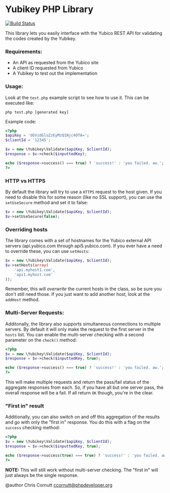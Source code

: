Yubikey PHP Library
=======================

[![Build Status](https://secure.travis-ci.org/enygma/yubikey.png?branch=master)](http://travis-ci.org/enygma/yubikey)

This library lets you easily interface with the Yubico REST API for validating
the codes created by the Yubikey.

### Requirements:
- An API as requested from the Yubico site
- A client ID requested from Yubico
- A Yubikey to test out the implementation

### Usage:

Look at the `test.php` example script to see how to use it. This can be executed like:

`php test.php [generated key]`

Example code:

```php
<?php
$apiKey = 'dGVzdGluZzEyMzQ1Njc4OTA=';
$clientId = '12345';

$v = new \Yubikey\Validate($apiKey, $clientId);
$response = $v->check($inputtedKey);

echo ($response->success() === true) ? 'success!' : 'you failed. aw.';
?>
```

### HTTP vs HTTPS

By default the library will try to use a `HTTPS` request to the host given. If you need to disable this for some reason
(like no SSL support), you can use the `setUseSecure` method and set it to false:

```php
$v = new \Yubikey\Validate($apiKey, $clientId);
$v->setUseSecure(false);
```

### Overriding hosts

The library comes with a set of hostnames for the Yubico external API servers (api.yubico.com through api5.yubico.com). If
you ever have a need to override these, you can use `setHosts`:

```php
$v = new \Yubikey\Validate($apiKey, $clientId);
$v->setHosts(array(
    'api.myhost1.com',
    'api1.myhost.com'
));
```
Remember, this will *overwrite* the current hosts in the class, so be sure you don't still need those. If you just want to add
another host, look at the `addHost` method.

### Multi-Server Requests:

Additonally, the library also supports simultaneous connections to multiple servers. By default it will only make
the request to the first server in the `hosts` list. You can enable the multi-server checking with a second parameter on
the `check()` method:

```php
<?php
$v = new \Yubikey\Validate($apiKey, $clientId);
$response = $v->check($inputtedKey, true);

echo ($response->success() === true) ? 'success!' : 'you failed. aw.';
?>
````

This will make multiple requests and return the pass/fail status of the aggregate responses from each. So, if you have all but one
server pass, the overall response will be a fail. If all return `OK` though, you're in the clear.

### "First in" result

Additionally, you can also switch on and off this aggregation of the results and go with only the "first in" response. You do this
with a flag on the `success` checking method:

```php
<?php
$v = new \Yubikey\Validate($apiKey, $clientId);
$response = $v->check($inputtedKey, true);

echo ($response->success(true) === true) ? 'success!' : 'you failed. aw.';
?>
````

**NOTE:** This will still work without multi-server checking. The "first in" will just always be the single response.


@author Chris Cornutt <ccornutt@phpdeveloper.org>